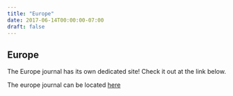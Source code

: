 ```yaml
---
title: "Europe"
date: 2017-06-14T00:00:00-07:00
draft: false
---
```


## Europe

The Europe journal has its own dedicated site! Check it out at the link below.

The europe journal can be located [here](https://europe.birki.io)
